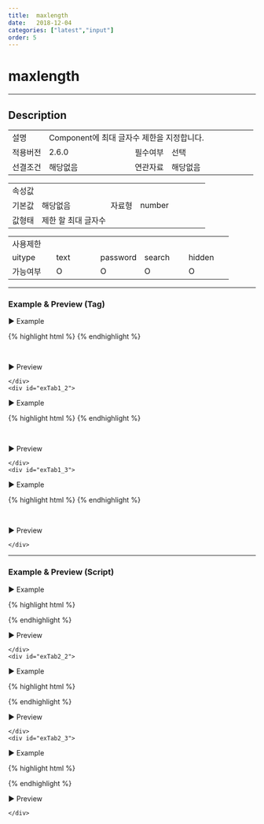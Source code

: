 ```yaml
---
title:  maxlength
date:   2018-12-04
categories: ["latest","input"]
order: 5
---
```


maxlength
===

---

## Description

<table style="width:100%">
    <colgroup>
        <col width="15%"/>
        <col width="35%"/>
        <col width="15%"/>
        <col width="35%"/>
    </colgroup>
    <tr>
        <td class="tdTitle tdBg">설명</td>
        <td colspan="3">Component에 최대 글자수 제한을 지정합니다.</td>
    </tr>
    <tr>
        <td class="tdTitle tdBg">적용버전</td>
        <td>2.6.0</td>
        <td class="tdTitle tdBg">필수여부</td>
        <td>선택</td>
    </tr>
    <tr>
        <td class="tdTitle tdBg">선결조건</td>
        <td>해당없음</td>
        <td class="tdTitle tdBg">연관자료</td>
        <td>해당없음</td>
    </tr>
</table>
<table style="width:100%">
    <colgroup>
        <col width="15%"/>
        <col width="35%"/>
        <col width="15%"/>
        <col width="35%"/>
    </colgroup>
    <tr>
        <td class="tdTitle tdBg tdCenter" colspan="4">속성값</td>
    </tr>
    <tr>
        <td class="tdTitle tdBg">기본값</td>
        <td>해당없음</td>
        <td class="tdTitle tdBg">자료형</td>
        <td>number</td>
    </tr>
    <tr>
        <td class="tdTitle tdBg">값형태</td>
        <td colspan="3">제한 할 최대 글자수</td>
    </tr>
</table>
<table style="width:100%">
    <colgroup>
        <col width="20%"/>
        <col width="20%"/>
        <col width="20%"/>
        <col width="20%"/>
        <col width="20%"/>
    </colgroup>
    <tr>
        <td class="tdTitle tdBg tdCenter" colspan="5">사용제한</td>
    </tr>
    <tr>
        <td class="tdTitle tdBg">uitype</td>
        <td class="tdCenter">text</td>
        <td class="tdCenter">password</td>
        <td class="tdCenter">search</td>
        <td class="tdCenter">hidden</td>
    </tr>
    <tr>
        <td class="tdTitle tdBg">가능여부</td>
        <td class="tdBlue tdCenter">O</td>
        <td class="tdBlue tdCenter">O</td>
        <td class="tdBlue tdCenter">O</td>
        <td class="tdBlue tdCenter">O</td>
    </tr>
</table>

---
### Example & Preview (Tag)

<sbux-tabs id="exTab1" name="exTab1" uitype="normal" title-target-id-array="exTab1_1^exTab1_2^exTab1_3" title-text-array="text^password^search">
</sbux-tabs>
<div class="tab-content">
    <div id="exTab1_1">

▶ Example

{% highlight html %}
<sbux-input id="sbIdx1" name="sbTagNm1" uitype="text" maxlength="5"></sbux-input>
{% endhighlight %}

<br>

▶ Preview

<sbux-input id="sbIdx1" name="sbTagNm1" uitype="text" maxlength="5"></sbux-input>

    </div>
    <div id="exTab1_2">

▶ Example

{% highlight html %}
<sbux-input id="sbIdx2" name="sbTagNm2" uitype="password" maxlength="5"></sbux-input>
{% endhighlight %}

<br>

▶ Preview

<sbux-input id="sbIdx2" name="sbTagNm2" uitype="password" maxlength="5"></sbux-input>

    </div>
    <div id="exTab1_3">

▶ Example

{% highlight html %}
<sbux-input id="sbIdx3" name="sbTagNm3" uitype="search" maxlength="5"></sbux-input>
{% endhighlight %}

<br>

▶ Preview

<sbux-input id="sbIdx3" name="sbTagNm3" uitype="search" maxlength="5"></sbux-input>

    </div>
</div>

---
### Example & Preview (Script)

<sbux-tabs id="exTab2" name="exTab2" uitype="normal" title-target-id-array="exTab2_1^exTab2_2^exTab2_3" title-text-array="text^password^search">
</sbux-tabs>
<div class="tab-content">
    <div id="exTab2_1">

▶ Example

{% highlight html %}
<div id="sbArea1"></div>
<script>
    $(document).ready(function(){
        $('#sbArea1').sbInput({
            name : 'sbScriptNm1',
            uitype : 'text',
			maxlength : 5
        });
    }); 
</script>
{% endhighlight %}

<br>

▶ Preview 

<div id="sbArea1"></div>
<script>
    $(document).ready(function(){
        $('#sbArea1').sbInput({
            name : 'sbScriptNm1',
            uitype : 'text',
			maxlength : 5
        });
    }); 
</script>

    </div>
    <div id="exTab2_2">

▶ Example

{% highlight html %}
<div id="sbArea2"></div>
<script>
    $(document).ready(function(){
        $('#sbArea2').sbInput({
            name : 'sbScriptNm2',
            uitype : 'password',
			maxlength : 5
        });
    }); 
</script>
{% endhighlight %}

<br>

▶ Preview 

<div id="sbArea2"></div>
<script>
    $(document).ready(function(){
        $('#sbArea2').sbInput({
            name : 'sbScriptNm2',
            uitype : 'password',
			maxlength : 5
        });
    }); 
</script>

    </div>
    <div id="exTab2_3">

▶ Example

{% highlight html %}
<div id="sbArea3"></div>
<script>
    $(document).ready(function(){
        $('#sbArea3').sbInput({
            name : 'sbScriptNm3',
            uitype : 'search',
			maxlength : 5
        });
    }); 
</script>
{% endhighlight %}

<br>

▶ Preview 

<div id="sbArea3"></div>
<script>
    $(document).ready(function(){
        $('#sbArea3').sbInput({
            name : 'sbScriptNm3',
            uitype : 'search',
			maxlength : 5
        });
    }); 
</script>

    </div>
</div>